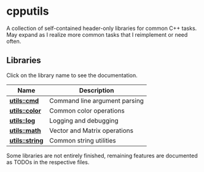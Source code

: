 # cpputils

A collection of self-contained header-only libraries for common C++ tasks.
May expand as I realize more common tasks that I reimplement or need often.

## Libraries

Click on the library name to see the documentation.

| Name                                  | Description                   |
|---------------------------------------|-------------------------------|
| [**utils::cmd**](./docs/cmdline.md)   | Command line argument parsing |
| [**utils::color**](./docs/color.md)   | Common color operations       |
| [**utils::log**](./docs/log.md)       | Logging and debugging         |
| [**utils::math**](./docs/math.md)     | Vector and Matrix operations  |
| [**utils::string**](./docs/string.md) | Common string utilities       |

Some libraries are not entirely finished, remaining features are documented
as TODOs in the respective files.
